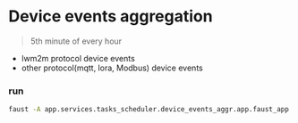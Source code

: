 # Device events aggregation
> 5th minute of every hour
* lwm2m protocol device events
* other protocol(mqtt, lora, Modbus) device events


### run
```bash
faust -A app.services.tasks_scheduler.device_events_aggr.app.faust_app worker -l info
```
